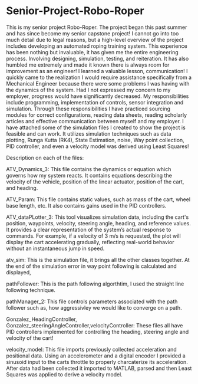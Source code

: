 # Senior-Project-Robo-Roper
This is my senior project Robo-Roper. The project began this past summer and has since become my senior capstone project! I cannot go into too much detail due to legal reasons, but a high-level overview of the project includes developing an automated roping training system. This experience has been nothing but invaluable, it has given me the entire engineering process. Involving designing, simulation, testing, and reiteration. It has also humbled me extremely and made it known there is always room for improvement as an engineer! I learned a valuable lesson, communication! I quickly came to the realization I would require assistance specifically from a Mechanical Engineer because there were some problems I was having with the dynamics of the system. Had I not expressed my concern to my employer, progress would have significantly decreased. My responsibilities include programming, implementation of controls, sensor integration and simulation. Through these responsibilities I have practiced sourcing modules for correct configurations, reading data sheets, reading scholarly articles and effective communication between myself and my employer. I have attached some of the simulation files I created to show the project is feasible and can work. It utilizes simulation techniques such as data plotting, Runga Kutta (RK4), State Estimation, noise, Way point collection, PID controller, and even a velocity model was derived using Least Squares!

Description on each of the files:

ATV_Dynamics_3:
This file contains the dynamics or equation which governs how my system reacts. It contains equations describing the velocity of the vehicle, position of the linear actuator, position of the cart, and heading. 

ATV_Param: 
This file contains static values, such as mass of the cart, wheel base length, etc. It also contains gains used in the PID controllers.

ATV_dataPLotter_3:
This tool visualizes simulation data, including the cart's position, waypoints, velocity, steering angle, heading, and reference values. It provides a clear representation of the system’s actual response to commands. For example, if a velocity of 3 m/s is requested, the plot will display the cart accelerating gradually, reflecting real-world behavior without an instantaneous jump in speed.

atv_sim:
This is the simulation file, it brings all the other classes together. At the end of the simulation error in way point following is calculated and displayed, 

pathFollower: 
This is the path following algorthtim, I used the straight line following technique. 

pathManager_2:
This file controls parameters associated with the path follower such as, how aggressivley we would like to converge on a path. 

Gonzalez_HeadingController, Gonzalez_steeringAngleController,velocityController:
These files all have PID controllers implemented for controlling the heading, steering angle and velocity of the cart!

velocity_model:
This file imports previously collected acceleration and positional data. Using an accelerometer and a digital encoder I provided a sinusoid input to the carts throttle to properly charcaterize its acceleration. After data had been collected it imported to MATLAB, parsed and then Least Squares was applied to derive a velocity model.
